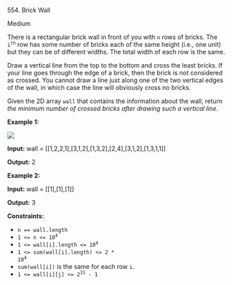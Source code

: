 ﻿554\. Brick Wall

Medium

There is a rectangular brick wall in front of you with `n` rows of bricks. The <code>i<sup>th</sup></code> row has some number of bricks each of the same height (i.e., one unit) but they can be of different widths. The total width of each row is the same.

Draw a vertical line from the top to the bottom and cross the least bricks. If your line goes through the edge of a brick, then the brick is not considered as crossed. You cannot draw a line just along one of the two vertical edges of the wall, in which case the line will obviously cross no bricks.

Given the 2D array `wall` that contains the information about the wall, return _the minimum number of crossed bricks after drawing such a vertical line_.

**Example 1:**

![](https://assets.leetcode.com/uploads/2021/04/24/cutwall-grid.jpg)

**Input:** wall = [[1,2,2,1],[3,1,2],[1,3,2],[2,4],[3,1,2],[1,3,1,1]]

**Output:** 2 

**Example 2:**

**Input:** wall = [[1],[1],[1]]

**Output:** 3 

**Constraints:**

*   `n == wall.length`
*   <code>1 <= n <= 10<sup>4</sup></code>
*   <code>1 <= wall[i].length <= 10<sup>4</sup></code>
*   <code>1 <= sum(wall[i].length) <= 2 * 10<sup>4</sup></code>
*   `sum(wall[i])` is the same for each row `i`.
*   <code>1 <= wall[i][j] <= 2<sup>31</sup> - 1</code>